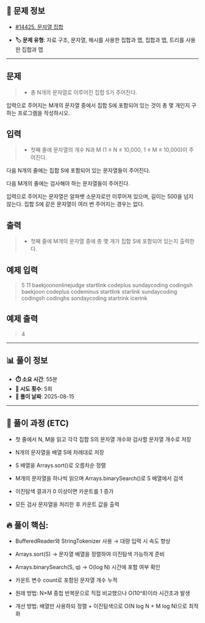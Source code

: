 ## 📍 문제 정보

- [#14425. 문자열 집합](https://www.acmicpc.net/problem/14425)
  <img src="https://static.solved.ac/tier_small/6.svg" width="16" height="16">

- **🏷️ 문제 유형**: 자료 구조, 문자열, 해시를 사용한 집합과 맵, 집합과 맵, 트리를 사용한 집합과 맵

---

## 문제

> - 총 N개의 문자열로 이루어진 집합 S가 주어진다.

입력으로 주어지는 M개의 문자열 중에서 집합 S에 포함되어 있는 것이 총 몇 개인지 구하는 프로그램을 작성하시오.

## 입력

> - 첫째 줄에 문자열의 개수 N과 M (1 ≤ N ≤ 10,000, 1 ≤ M ≤ 10,000)이 주어진다.

다음 N개의 줄에는 집합 S에 포함되어 있는 문자열들이 주어진다.

다음 M개의 줄에는 검사해야 하는 문자열들이 주어진다.

입력으로 주어지는 문자열은 알파벳 소문자로만 이루어져 있으며, 길이는 500을 넘지 않는다. 집합 S에 같은 문자열이 여러 번 주어지는 경우는 없다.


## 출력

> - 첫째 줄에 M개의 문자열 중에 총 몇 개가 집합 S에 포함되어 있는지 출력한다.

## 예제 입력

> 5 11
baekjoononlinejudge
startlink
codeplus
sundaycoding
codingsh
baekjoon
codeplus
codeminus
startlink
starlink
sundaycoding
codingsh
codinghs
sondaycoding
startrink
icerink

## 예제 출력

> 4

---

## 📊 풀이 정보

- **⏱️ 소요 시간**: 55분
- **🔄 시도 횟수**: 5회
- **📅 풀이 날짜**: 2025-08-15

---

## 💭 풀이 과정 (ETC)

- 첫 줄에서 N, M을 읽고 각각 집합 S의 문자열 개수와 검사할 문자열 개수로 저장

- N개의 문자열을 배열 S에 차례대로 저장

- S 배열을 Arrays.sort()로 오름차순 정렬

- M개의 문자열을 하나씩 읽으며 Arrays.binarySearch()로 S 배열에서 검색

- 이진탐색 결과가 0 이상이면 카운트를 1 증가

- 모든 검사 문자열을 처리한 후 카운트 값을 출력


## 🔥 풀이 핵심:  

- BufferedReader와 StringTokenizer 사용 → 대량 입력 시 속도 향상

- Arrays.sort(S) → 문자열 배열을 정렬하여 이진탐색 가능하게 준비

- Arrays.binarySearch(S, q) → O(log N) 시간에 포함 여부 확인

- 카운트 변수 count로 포함된 문자열 개수 누적

- 원래 방법: N×M 중첩 반복문으로 직접 비교했으나 O(10^8)이라 시간초과 발생

- 개선 방법: 배열만 사용하되 정렬 + 이진탐색으로 O(N log N + M log N)으로 최적화